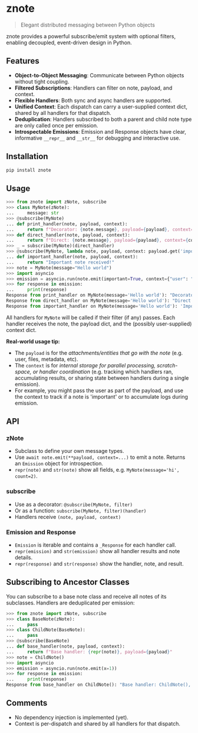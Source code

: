 # znote

> Elegant distributed messaging between Python objects

znote provides a powerful subscribe/emit system with optional filters, enabling decoupled, event-driven design in Python.

## Features

- **Object-to-Object Messaging**: Communicate between Python objects without tight coupling.
- **Filtered Subscriptions**: Handlers can filter on note, payload, and context.
- **Flexible Handlers**: Both sync and async handlers are supported.
- **Unified Context**: Each dispatch can carry a user-supplied context dict, shared by all handlers for that dispatch.
- **Deduplication**: Handlers subscribed to both a parent and child note type are only called once per emission.
- **Introspectable Emissions**: Emission and Response objects have clear, informative `__repr__` and `__str__` for debugging and interactive use.

## Installation

```bash
pip install znote
```

## Usage

```python
>>> from znote import zNote, subscribe
>>> class MyNote(zNote):
...     message: str
>>> @subscribe(MyNote)
... def print_handler(note, payload, context):
...     return f"Decorator: {note.message}, payload={payload}, context={context}"
>>> def direct_handler(note, payload, context):
...     return f"Direct: {note.message}, payload={payload}, context={context}"
>>> _ = subscribe(MyNote)(direct_handler)
>>> @subscribe(MyNote, lambda note, payload, context: payload.get('important', False))
... def important_handler(note, payload, context):
...     return "Important note received!"
>>> note = MyNote(message="Hello world")
>>> import asyncio
>>> emission = asyncio.run(note.emit(important=True, context={"user": "alice"}))
>>> for response in emission:
...     print(response)
Response from print_handler on MyNote(message='Hello world'): "Decorator: Hello world, payload={'important': True}, context={'user': 'alice'}"
Response from direct_handler on MyNote(message='Hello world'): "Direct: Hello world, payload={'important': True}, context={'user': 'alice'}"
Response from important_handler on MyNote(message='Hello world'): 'Important note received!'

```

All handlers for `MyNote` will be called if their filter (if any) passes. Each handler receives the note, the payload dict, and the (possibly user-supplied) context dict.

**Real-world usage tip:**
- The `payload` is for the *attachments/entities that go with the note* (e.g. user, files, metadata, etc).
- The `context` is for *internal storage for parallel processing, scratch-space, or handler coordination* (e.g. tracking which handlers ran, accumulating results, or sharing state between handlers during a single emission).
- For example, you might pass the user as part of the payload, and use the context to track if a note is 'important' or to accumulate logs during emission.

## API

### zNote

- Subclass to define your own message types.
- Use `await note.emit(**payload, context=...)` to emit a note. Returns an `Emission` object for introspection.
- `repr(note)` and `str(note)` show all fields, e.g. `MyNote(message='hi', count=2)`.

### subscribe

- Use as a decorator: `@subscribe(MyNote, filter)`
- Or as a function: `subscribe(MyNote, filter)(handler)`
- Handlers receive `(note, payload, context)`

### Emission and Response

- `Emission` is iterable and contains a `_Response` for each handler call.
- `repr(emission)` and `str(emission)` show all handler results and note details.
- `repr(response)` and `str(response)` show the handler, note, and result.

## Subscribing to Ancestor Classes

You can subscribe to a base note class and receive all notes of its subclasses. Handlers are deduplicated per emission:

```python
>>> from znote import zNote, subscribe
>>> class BaseNote(zNote):
...     pass
>>> class ChildNote(BaseNote):
...     pass
>>> @subscribe(BaseNote)
... def base_handler(note, payload, context):
...     return f"Base handler: {repr(note)}, payload={payload}"
>>> note = ChildNote()
>>> import asyncio
>>> emission = asyncio.run(note.emit(x=1))
>>> for response in emission:
...     print(response)
Response from base_handler on ChildNote(): "Base handler: ChildNote(), payload={'x': 1}"

```

## Comments

- No dependency injection is implemented (yet).
- Context is per-dispatch and shared by all handlers for that dispatch.
